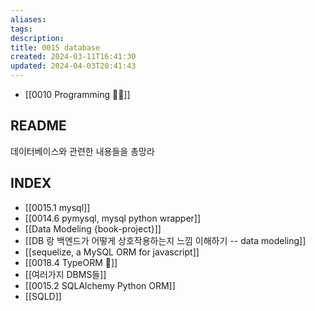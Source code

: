 ```yaml
---
aliases: 
tags: 
description:
title: 0015 database
created: 2024-03-11T16:41:30
updated: 2024-04-03T20:41:43
---
```

- [[0010 Programming 👩‍💻]]

## README

데이터베이스와 관련한 내용들을 총망라

## INDEX

- [[0015.1 mysql]]
- [[0014.6 pymysql, mysql python wrapper]]
- [[Data Modeling {book-project}]]
- [[DB 랑 백엔드가 어떻게 상호작용하는지 느낌 이해하기 -- data modeling]]
- [[sequelize, a MySQL ORM for javascript]]
- [[0018.4 TypeORM 💾]]
- [[여러가지 DBMS들]]
- [[0015.2 SQLAlchemy Python ORM]]
- [[SQLD]]